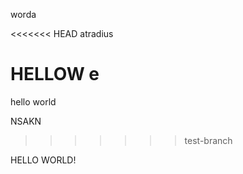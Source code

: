 worda

<<<<<<< HEAD
atradius

HELLOW
e
=======
hello world

NSAKN
>>>>>>> test-branch


HELLO WORLD!